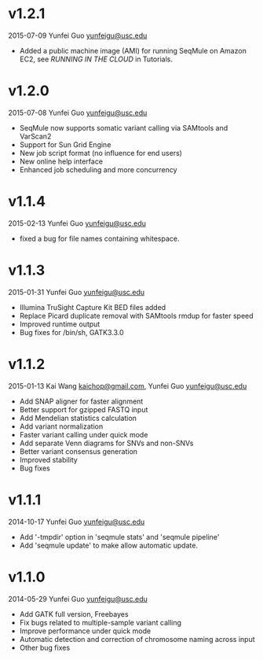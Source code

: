 # v1.2.1 
2015-07-09 Yunfei Guo <yunfeigu@usc.edu>

* Added a public machine image (AMI) for running SeqMule on Amazon EC2, see *RUNNING IN THE CLOUD* in Tutorials.

# v1.2.0
2015-07-08 Yunfei Guo <yunfeigu@usc.edu>

* SeqMule now supports somatic variant calling via SAMtools and VarScan2
* Support for Sun Grid Engine
* New job script format (no influence for end users)
* New online help interface
* Enhanced job scheduling and more concurrency

# v1.1.4
2015-02-13 Yunfei Guo <yunfeigu@usc.edu>

* fixed a bug for file names containing whitespace.

# v1.1.3
2015-01-31 Yunfei Guo <yunfeigu@usc.edu>

* Illumina TruSight Capture Kit BED files added
* Replace Picard duplicate removal with SAMtools rmdup for faster speed
* Improved runtime output
* Bug fixes for /bin/sh, GATK3.3.0

# v1.1.2
2015-01-13 Kai Wang <kaichop@gmail.com>, Yunfei Guo <yunfeigu@usc.edu>

* Add SNAP aligner for faster alignment
* Better support for gzipped FASTQ input
* Add Mendelian statistics calculation
* Add variant normalization
* Faster variant calling under quick mode
* Add separate Venn diagrams for SNVs and non-SNVs
* Better variant consensus generation
* Improved stability
* Bug fixes

# v1.1.1
2014-10-17 Yunfei Guo <yunfeigu@usc.edu>

* Add '-tmpdir' option in 'seqmule stats' and 'seqmule pipeline'
* Add 'seqmule update' to make allow automatic update.

# v1.1.0
2014-05-29 Yunfei Guo <yunfeigu@usc.edu>

* Add GATK full version, Freebayes
* Fix bugs related to multiple-sample variant calling
* Improve performance under quick mode
* Automatic detection and correction of chromosome naming across input
* Other bug fixes

